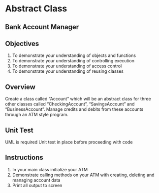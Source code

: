# Abstract Class

## Bank Account Manager

## Objectives

1. To demonstrate your understanding of objects and functions
2. To demonstrate your understanding of controlling execution
3. To demonstrate your understanding of access control
4. To demonstrate your understanding of reusing classes


## Overview

Create a class called “Account” which will be an abstract class for three other classes called “CheckingAccount”, “SavingsAccount” and “BusinessAccount”. Manage credits and debits from these accounts through an ATM style program.

## Unit Test

UML is required
Unit test in  place before proceeding with code

## Instructions

1. In your main class initialize your ATM
2. Demonstrate calling methods on your ATM with creating, deleting and managing account data
3. Print all output to screen
